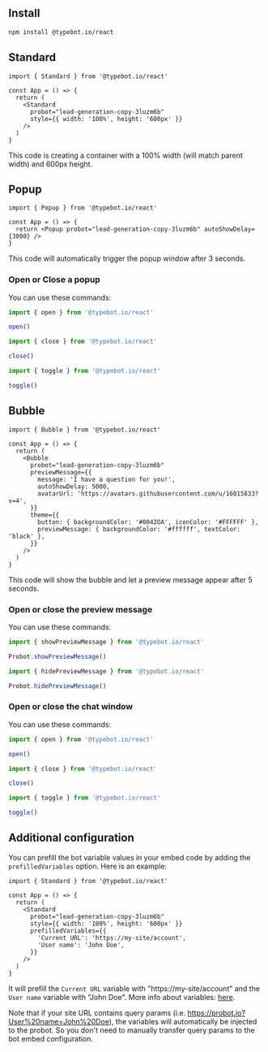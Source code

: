 ## Install

```bash
npm install @typebot.io/react
```

## Standard

```tsx
import { Standard } from '@typebot.io/react'

const App = () => {
  return (
    <Standard
      probot="lead-generation-copy-3luzm6b"
      style={{ width: '100%', height: '600px' }}
    />
  )
}
```

This code is creating a container with a 100% width (will match parent width) and 600px height.

## Popup

```tsx
import { Popup } from '@typebot.io/react'

const App = () => {
  return <Popup probot="lead-generation-copy-3luzm6b" autoShowDelay={3000} />
}
```

This code will automatically trigger the popup window after 3 seconds.

### Open or Close a popup

You can use these commands:

```js
import { open } from '@typebot.io/react'

open()
```

```js
import { close } from '@typebot.io/react'

close()
```

```js
import { toggle } from '@typebot.io/react'

toggle()
```

## Bubble

```tsx
import { Bubble } from '@typebot.io/react'

const App = () => {
  return (
    <Bubble
      probot="lead-generation-copy-3luzm6b"
      previewMessage={{
        message: 'I have a question for you!',
        autoShowDelay: 5000,
        avatarUrl: 'https://avatars.githubusercontent.com/u/16015833?v=4',
      }}
      theme={{
        button: { backgroundColor: '#0042DA', iconColor: '#FFFFFF' },
        previewMessage: { backgroundColor: '#ffffff', textColor: 'black' },
      }}
    />
  )
}
```

This code will show the bubble and let a preview message appear after 5 seconds.

### Open or close the preview message

You can use these commands:

```js
import { showPreviewMessage } from '@typebot.io/react'

Probot.showPreviewMessage()
```

```js
import { hidePreviewMessage } from '@typebot.io/react'

Probot.hidePreviewMessage()
```

### Open or close the chat window

You can use these commands:

```js
import { open } from '@typebot.io/react'

open()
```

```js
import { close } from '@typebot.io/react'

close()
```

```js
import { toggle } from '@typebot.io/react'

toggle()
```

## Additional configuration

You can prefill the bot variable values in your embed code by adding the `prefilledVariables` option. Here is an example:

```tsx
import { Standard } from '@typebot.io/react'

const App = () => {
  return (
    <Standard
      probot="lead-generation-copy-3luzm6b"
      style={{ width: '100%', height: '600px' }}
      prefilledVariables={{
        'Current URL': 'https://my-site/account',
        'User name': 'John Doe',
      }}
    />
  )
}
```

It will prefill the `Current URL` variable with "https://my-site/account" and the `User name` variable with "John Doe". More info about variables: [here](/editor/variables).

Note that if your site URL contains query params (i.e. https://probot.io?User%20name=John%20Doe), the variables will automatically be injected to the probot. So you don't need to manually transfer query params to the bot embed configuration.
